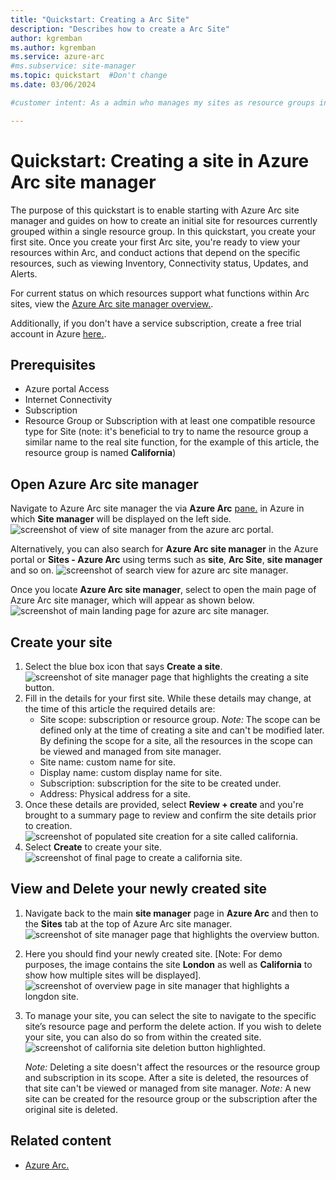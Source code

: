 ```yaml
---
title: "Quickstart: Creating a Arc Site"
description: "Describes how to create a Arc Site"
author: kgremban
ms.author: kgremban
ms.service: azure-arc
#ms.subservice: site-manager
ms.topic: quickstart  #Don't change
ms.date: 03/06/2024

#customer intent: As a admin who manages my sites as resource groups in Azure, I want to represent them as Arc Sites and so that I can benefit from logical representation and extended functionality in Arc for my resources under my resource groups.

---
```

  
# Quickstart: Creating a site in Azure Arc site manager
 

The purpose of this quickstart is to enable starting with Azure Arc site manager and guides on how to create an initial site for resources currently grouped within a single resource group. In this quickstart, you create your first site. Once you create your first Arc site, you're ready to view your resources within Arc, and conduct actions that depend on the specific resources, such as viewing Inventory, Connectivity status, Updates, and Alerts.

For current status on which resources support what functions within Arc sites, view the [Azure Arc site manager overview.](overview.md).

Additionally, if you don't have a service subscription, create a free trial account in Azure [here.](https://azure.microsoft.com/free/).

## Prerequisites

* Azure portal Access
* Internet Connectivity
* Subscription
* Resource Group or Subscription with at least one compatible resource type for Site (note: it's beneficial to try to name the resource group a similar name to the real site function, for the example of this article, the resource group is named **California**)

## Open Azure Arc site manager

Navigate to Azure Arc site manager the via **Azure Arc** [pane.](https://ms.portal.azure.com/#blade/Microsoft-Azure-HybridCompute/AzureArcCenterBlade) in Azure in which **Site manager** will be displayed on the left side. 
![screenshot of view of site manager from the azure arc portal.](./media/quickstart/arc-portal-main.png)

Alternatively, you can also search for **Azure Arc site manager** in the Azure portal or **Sites - Azure Arc** using terms such as **site**, **Arc Site**, **site manager** and so on.
![screenshot of search view for azure arc site manager.](./media/quickstart/portal-search-site.png)

Once you locate **Azure Arc site manager**, select to open the main page of Azure Arc site manager, which will appear as shown below.
![screenshot of main landing page for azure arc site manager.](./media/quickstart/azure-portal-site-manager.png)

## Create your site

1. Select the blue box icon that says **Create a site**.
![screenshot of site manager page that highlights the creating a site button.](./media/quickstart/create-a-site-button.png)
2. Fill in the details for your first site. While these details may change, at the time of this article the required details are:
    * Site scope: subscription or resource group.
     *Note:* The scope can be defined only at the time of creating a site and can't be modified later. By defining the scope for a site, all the resources in the scope can be viewed and managed from site manager.
    * Site name: custom name for site.
    * Display name: custom display name for site.
    * Subscription: subscription for the site to be created under.
    * Address: Physical address for a site.
3. Once these details are provided, select **Review + create** and you're brought to a summary page to review and confirm the site details prior to creation.
![screenshot of populated site creation for a site called california.](./media/quickstart/create-a-site-page-california.png)
4. Select **Create** to create your site.
![screenshot of final page to create a california site.](./media/quickstart/final-create-screen-arc-site.png)


## View and Delete your newly created site

1. Navigate back to the main **site manager** page in **Azure Arc** and then to the **Sites** tab at the top of Azure Arc site manager. 
![screenshot of site manager page that highlights the overview button.](./media/quickstart/sites-button-from-site-manager.png)
2. Here you should find your newly created site. [Note: For demo purposes, the image contains the site **London** as well as **California** to show how multiple sites will be displayed].
![screenshot of overview page in site manager that highlights a longdon site.](./media/quickstart/california-site-select.png)
3. To manage your site, you can select the site to navigate to the specific site’s resource page and perform the delete action. If you wish to delete your site, you can also do so from within the created site.
![screenshot of california site deletion button highlighted.](./media/quickstart/california-site-main-page-delete.png)
    
    *Note:* Deleting a site doesn't affect the resources or the resource group and subscription in its scope. After a site is deleted, the resources of that site can't be viewed or managed from site manager.
    *Note:* A new site can be created for the resource group or the subscription after the original site is deleted.

## Related content

- [Azure Arc.](https://azure.microsoft.com/products/azure-arc/)
